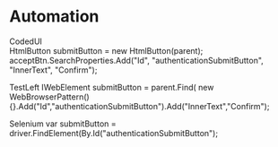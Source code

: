 # Automation

CodedUI  
HtmlButton submitButton = new HtmlButton(parent);
acceptBtn.SearchProperties.Add("Id", "authenticationSubmitButton", "InnerText", "Confirm");


TestLeft
IWebElement submitButton = parent.Find<IWebElement>( 
new WebBrowserPattern() {}.Add("Id","authenticationSubmitButton").Add("InnerText","Confirm");


Selenium
var submitButton = driver.FindElement(By.Id("authenticationSubmitButton");
